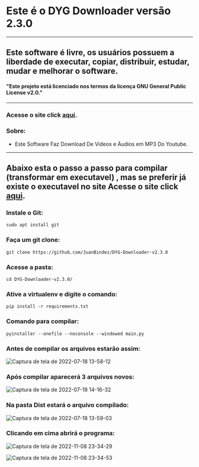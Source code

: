 # Este é o DYG Downloader versão 2.3.0

----------

## Este software é livre, os usuários possuem a liberdade de executar, copiar, distribuir, estudar, mudar e melhorar o software.

#### "Este projeto está licenciado nos termos da licença GNU General Public License v2.0."

----------
### Acesse o site click __[aqui](https://juanbindez.github.io/site.dyg.downloader/)__.

### Sobre:

- Este Software Faz Download De Videos e Áudios em MP3 Do Youtube.

-----------
## Abaixo esta o passo a passo para compilar (transformar em executavel) , mas se preferir já existe o executavel no site Acesse o site click __[aqui](https://juanbindez.github.io/site.dyg.downloader/)__.

### Instale o Git:

    sudo apt install git

### Faça um git clone:

    git clone https://github.com/JuanBindez/DYG-Downloader-v2.3.0
    
### Acesse a pasta:

    cd DYG-Downloader-v2.3.0/

### Ative a virtualenv e digite o comando:


    pip install -r requirements.txt

### Comando para compilar:


    pyinstaller --onefile --noconsole --windowed main.py
    
    
### Antes de compilar os arquivos estarão assim:

![Captura de tela de 2022-07-18 13-58-12](https://user-images.githubusercontent.com/79322362/179566764-2d5149fe-4425-45d6-a025-032d66251c7f.png)

### Após compilar aparecerá 3 arquivos novos:

![Captura de tela de 2022-07-18 14-16-32](https://user-images.githubusercontent.com/79322362/179566787-86690eba-0902-4be7-9d7f-620996c776b5.png)

### Na pasta Dist estará o arquivo compilado:

![Captura de tela de 2022-07-18 13-59-03](https://user-images.githubusercontent.com/79322362/179566803-b58c664b-bb25-4d49-8bb0-8fd5466123de.png)

### Clicando em cima abrirá o programa:


![Captura de tela de 2022-11-08 23-34-29](https://user-images.githubusercontent.com/79322362/200723299-6342c31a-bd4b-4b82-985d-872c20507e2c.png)


![Captura de tela de 2022-11-08 23-34-53](https://user-images.githubusercontent.com/79322362/200723306-ff0de736-7a21-4d80-ad35-4cfc38d7c9b1.png)



